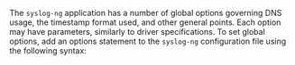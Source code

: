---
---
<!-- DISCLAIMER: This file is based on the syslog-ng Open Source Edition documentation https://github.com/balabit/syslog-ng-ose-guides/commit/2f4a52ee61d1ea9ad27cb4f3168b95408fddfdf2 and is used under the terms of The syslog-ng Open Source Edition Documentation License. The file has been modified by Axoflow. -->
The `syslog-ng` application has a number of global options governing DNS usage, the timestamp format used, and other general points. Each option may have parameters, similarly to driver specifications. To set global options, add an options statement to the `syslog-ng` configuration file using the following syntax:
